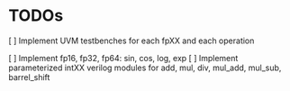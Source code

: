 # TODOs

[ ] Implement UVM testbenches for each fpXX and each operation

[ ] Implement fp16, fp32, fp64: sin, cos, log, exp
[ ] Implement parameterized intXX verilog modules for add, mul, div, mul_add, mul_sub, barrel_shift

